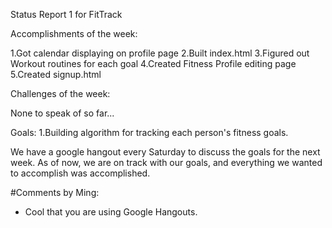 Status Report 1 for FitTrack

Accomplishments of the week:

1.Got calendar displaying on profile page
2.Built index.html
3.Figured out Workout routines for each goal
4.Created Fitness Profile editing page
5.Created signup.html

Challenges of the week:

None to speak of so far...

Goals:
1.Building algorithm for tracking each person's fitness goals.

We have a google hangout every Saturday to discuss the goals for the next week.  As of now, we are on track with our goals, and everything we wanted to accomplish was accomplished.

#Comments by Ming:
* Cool that you are using Google Hangouts.

